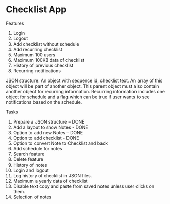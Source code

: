 # Checklist App

Features
1.	Login
2.	Logout
3.	Add checklist without schedule
4.	Add recurring checklist
5.	Maximum 100 users
6.	Maximum 100KB data of checklist
7.	History of previous checklist
8.	Recurring notifications

JSON structure: An object with sequence id, checklist text. An array of this object will be part of another object. This parent object must also contain another object for recurring information. Recurring information includes one object for schedule and a flag which can be true if user wants to see notifications based on the schedule.

Tasks
1.	Prepare a JSON structure – DONE
2.	Add a layout to show Notes - DONE
3.	Option to add new Notes – DONE
4.	Option to add checklist - DONE
5.	Option to convert Note to Checklist and back 
6.	Add schedule for notes
7.	Search feature
8.	Delete feature
9.	History of notes
10.	Login and logout
11.	Log history of checklist in JSON files.
12.	Maximum a yearly data of checklist
13.	Disable text copy and paste from saved notes unless user clicks on them.
14.	Selection of notes